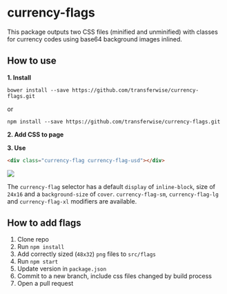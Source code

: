 # currency-flags
This package outputs two CSS files (minified and unminified) with classes for currency codes using base64 background images inlined.

## How to use

**1. Install**

`bower install --save https://github.com/transferwise/currency-flags.git`

or

`npm install --save https://github.com/transferwise/currency-flags.git`

**2. Add CSS to page**

**3. Use**

```html
<div class="currency-flag currency-flag-usd"></div>
```

<img src="http://i.imgur.com/Fdd5VLp.png">

The `currency-flag` selector has a default `display` of `inline-block`, size of `24x16` and a `background-size` of `cover`.
`currency-flag-sm`, `currency-flag-lg` and `currency-flag-xl` modifiers are available.

## How to add flags

1. Clone repo
1. Run `npm install`
1. Add correctly sized (`48x32`) `png` files to `src/flags`
1. Run `npm start`
1. Update version in `package.json`
1. Commit to a new branch, include css files changed by build process
1. Open a pull request
